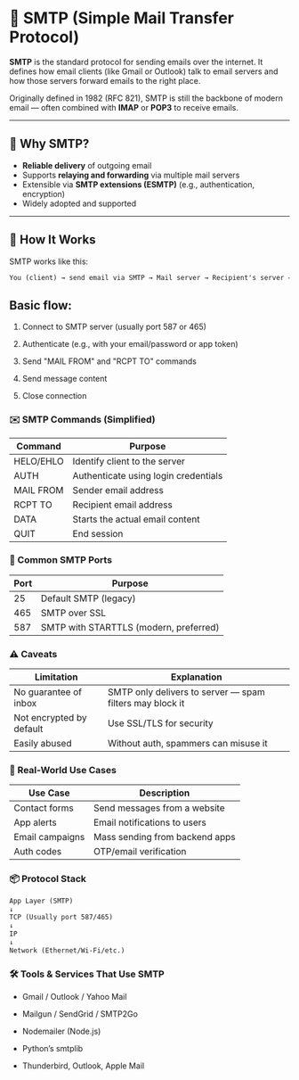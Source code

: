 # 📧 SMTP (Simple Mail Transfer Protocol)

**SMTP** is the standard protocol for sending emails over the internet. It defines how email clients (like Gmail or Outlook) talk to email servers and how those servers forward emails to the right place.

Originally defined in 1982 (RFC 821), SMTP is still the backbone of modern email — often combined with **IMAP** or **POP3** to receive emails.

---

## 🚀 Why SMTP?

- **Reliable delivery** of outgoing email
- Supports **relaying and forwarding** via multiple mail servers
- Extensible via **SMTP extensions (ESMTP)** (e.g., authentication, encryption)
- Widely adopted and supported

---

## 🧠 How It Works

SMTP works like this:

```txt
You (client) → send email via SMTP → Mail server → Recipient's server → Inbox
```

## Basic flow:

1. Connect to SMTP server (usually port 587 or 465)

2. Authenticate (e.g., with your email/password or app token)

3. Send "MAIL FROM" and "RCPT TO" commands

4. Send message content

5. Close connection

### ✉️ SMTP Commands (Simplified)

| Command   | Purpose                              |
| --------- | ------------------------------------ |
| HELO/EHLO | Identify client to the server        |
| AUTH      | Authenticate using login credentials |
| MAIL FROM | Sender email address                 |
| RCPT TO   | Recipient email address              |
| DATA      | Starts the actual email content      |
| QUIT      | End session                          |

### 🔐 Common SMTP Ports

| Port | Purpose                                |
| ---- | -------------------------------------- |
| 25   | Default SMTP (legacy)                  |
| 465  | SMTP over SSL                          |
| 587  | SMTP with STARTTLS (modern, preferred) |

### ⚠️ Caveats

| Limitation               | Explanation                                              |
| ------------------------ | -------------------------------------------------------- |
| No guarantee of inbox    | SMTP only delivers to server — spam filters may block it |
| Not encrypted by default | Use SSL/TLS for security                                 |
| Easily abused            | Without auth, spammers can misuse it                     |

### 🧪 Real-World Use Cases

| Use Case        | Description                    |
| --------------- | ------------------------------ |
| Contact forms   | Send messages from a website   |
| App alerts      | Email notifications to users   |
| Email campaigns | Mass sending from backend apps |
| Auth codes      | OTP/email verification         |

### 📦 Protocol Stack

```txt
App Layer (SMTP)
↓
TCP (Usually port 587/465)
↓
IP
↓
Network (Ethernet/Wi-Fi/etc.)

```

### 🛠️ Tools & Services That Use SMTP

- Gmail / Outlook / Yahoo Mail

- Mailgun / SendGrid / SMTP2Go

- Nodemailer (Node.js)

- Python’s smtplib

- Thunderbird, Outlook, Apple Mail
